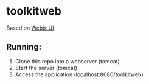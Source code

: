 toolkitweb
================

Based on [Webix UI](http://webix.com)

Running:
--------
1. Clone this repo into a webserver  (tomcat)
2. Start the server (tomcat)
3. Access the application (localhost:8080/toolkitweb)



